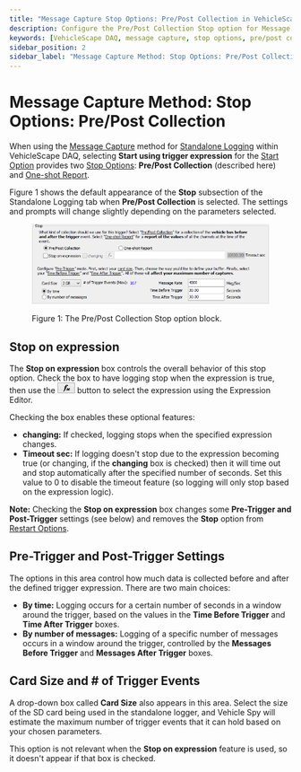 ```yaml
---
title: "Message Capture Stop Options: Pre/Post Collection in VehicleScape DAQ"
description: Configure the Pre/Post Collection Stop option for Message Capture in VehicleScape DAQ Standalone Logging. Control logging behavior with stop on expression, pre/post trigger settings, and timeout options for ICS hardware.
keywords: [VehicleScape DAQ, message capture, stop options, pre/post collection, standalone logging, ICS hardware, stop on expression, trigger settings, logging timeout]
sidebar_position: 2
sidebar_label: "Message Capture Method: Stop Options: Pre/Post Collection"
---
```


# Message Capture Method: Stop Options: Pre/Post Collection

When using the [Message Capture](./../../collections-and-methods-message-capture-method/) method for [Standalone Logging](./../../../../vehiclescape-daq-standalone-logging-tab/) within VehicleScape DAQ, selecting **Start using trigger expression** for the [Start Option](../../collections-and-methods-message-capture-method/message-capture-method-start-options/) provides two [Stop Options](../../message-capture-method-stop-options/): **Pre/Post Collection** (described here) and [One-shot Report](./../message-capture-method-stop-options-one-shot-report/).

Figure 1 shows the default appearance of the **Stop** subsection of the Standalone Logging tab when **Pre/Post Collection** is selected. The settings and prompts will change slightly depending on the parameters selected.

<div class="text--center">

<figure>

![pre-post](../../../../assets/pre-post.png "pre-post")
<figcaption>Figure 1: The Pre/Post Collection Stop option block.</figcaption>
</figure>
</div>

## Stop on expression

The **Stop on expression** box controls the overall behavior of this stop option. Check the box to have logging stop when the expression is true, then use the ![fx](../../../../assets/fx.gif "fx") button to select the expression using the Expression Editor.

Checking the box enables these optional features:

* **changing:** If checked, logging stops when the specified expression changes.
* **Timeout sec:** If logging doesn't stop due to the expression becoming true (or changing, if the **changing** box is checked) then it will time out and stop automatically after the specified number of seconds. Set this value to 0 to disable the timeout feature (so logging will only stop based on the expression logic).

**Note:** Checking the **Stop on expression** box changes some **Pre-Trigger and Post-Trigger** settings (see below) and removes the **Stop** option from [Restart Options](./../../message-capture-method-restart-options/).

## Pre-Trigger and Post-Trigger Settings

The options in this area control how much data is collected before and after the defined trigger expression. There are two main choices:

* **By time:** Logging occurs for a certain number of seconds in a window around the trigger, based on the values in the **Time Before Trigger** and **Time After Trigger** boxes.
* **By number of messages:** Logging of a specific number of messages occurs in a window around the trigger, controlled by the **Messages Before Trigger** and **Messages After Trigger** boxes.

## Card Size and # of Trigger Events

A drop-down box called **Card Size** also appears in this area. Select the size of the SD card being used in the standalone logger, and Vehicle Spy will estimate the maximum number of trigger events that it can hold based on your chosen parameters.

This option is not relevant when the **Stop on expression** feature is used, so it doesn't appear if that box is checked.